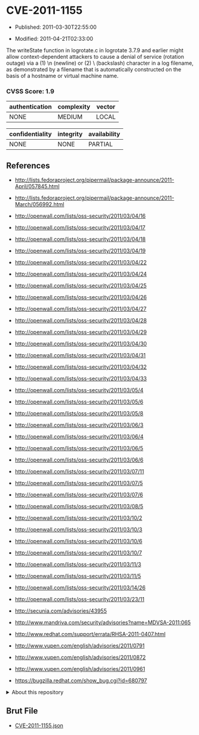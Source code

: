 # CVE-2011-1155

- Published: 2011-03-30T22:55:00

- Modified: 2011-04-21T02:33:00

The writeState function in logrotate.c in logrotate 3.7.9 and earlier might allow context-dependent attackers to cause a denial of service (rotation outage) via a (1) \n (newline) or (2) \ (backslash) character in a log filename, as demonstrated by a filename that is automatically constructed on the basis of a hostname or virtual machine name.

### CVSS Score: **1.9**

| authentication | complexity | vector |
| --- | --- | --- |
| NONE | MEDIUM | LOCAL |

| confidentiality | integrity | availability |
| --- | --- | --- |
| NONE | NONE | PARTIAL |

## References

* http://lists.fedoraproject.org/pipermail/package-announce/2011-April/057845.html

* http://lists.fedoraproject.org/pipermail/package-announce/2011-March/056992.html

* http://openwall.com/lists/oss-security/2011/03/04/16

* http://openwall.com/lists/oss-security/2011/03/04/17

* http://openwall.com/lists/oss-security/2011/03/04/18

* http://openwall.com/lists/oss-security/2011/03/04/19

* http://openwall.com/lists/oss-security/2011/03/04/22

* http://openwall.com/lists/oss-security/2011/03/04/24

* http://openwall.com/lists/oss-security/2011/03/04/25

* http://openwall.com/lists/oss-security/2011/03/04/26

* http://openwall.com/lists/oss-security/2011/03/04/27

* http://openwall.com/lists/oss-security/2011/03/04/28

* http://openwall.com/lists/oss-security/2011/03/04/29

* http://openwall.com/lists/oss-security/2011/03/04/30

* http://openwall.com/lists/oss-security/2011/03/04/31

* http://openwall.com/lists/oss-security/2011/03/04/32

* http://openwall.com/lists/oss-security/2011/03/04/33

* http://openwall.com/lists/oss-security/2011/03/05/4

* http://openwall.com/lists/oss-security/2011/03/05/6

* http://openwall.com/lists/oss-security/2011/03/05/8

* http://openwall.com/lists/oss-security/2011/03/06/3

* http://openwall.com/lists/oss-security/2011/03/06/4

* http://openwall.com/lists/oss-security/2011/03/06/5

* http://openwall.com/lists/oss-security/2011/03/06/6

* http://openwall.com/lists/oss-security/2011/03/07/11

* http://openwall.com/lists/oss-security/2011/03/07/5

* http://openwall.com/lists/oss-security/2011/03/07/6

* http://openwall.com/lists/oss-security/2011/03/08/5

* http://openwall.com/lists/oss-security/2011/03/10/2

* http://openwall.com/lists/oss-security/2011/03/10/3

* http://openwall.com/lists/oss-security/2011/03/10/6

* http://openwall.com/lists/oss-security/2011/03/10/7

* http://openwall.com/lists/oss-security/2011/03/11/3

* http://openwall.com/lists/oss-security/2011/03/11/5

* http://openwall.com/lists/oss-security/2011/03/14/26

* http://openwall.com/lists/oss-security/2011/03/23/11

* http://secunia.com/advisories/43955

* http://www.mandriva.com/security/advisories?name=MDVSA-2011:065

* http://www.redhat.com/support/errata/RHSA-2011-0407.html

* http://www.vupen.com/english/advisories/2011/0791

* http://www.vupen.com/english/advisories/2011/0872

* http://www.vupen.com/english/advisories/2011/0961

* https://bugzilla.redhat.com/show_bug.cgi?id=680797

<details>
<summary>About this repository</summary> 

  This repository is part of the project [Live Hack CVE](https://github.com/Live-Hack-CVE). Main website can be found [www.live-hack.org](https://www.live-hack.org) 
  
  Made by [Sn0wAlice](https://github.com/Sn0wAlice) for the people that care about security and need to have a feed of the latest CVEs. Hope you enjoy it, don't forget to star the repo and follow me on [Twitter](https://twitter.com/Sn0wAlice) and [Github](https://github.com/Sn0wAlice). And that is my [personnal website](https://www.alice-snow.me/)

  - [Home Page](https://github.com/Live-Hack-CVE)
  - [Framework](https://github.com/Live-Hack-CVE/cve-framework)
  - [CVE database](https://github.com/Live-Hack-CVE/full_database)
  - [Changelog](https://github.com/Live-Hack-CVE/Changelog)
</details>

## Brut File

* [CVE-2011-1155.json](https://raw.githubusercontent.com/Live-Hack-CVE/full_database/main/cves/2011/CVE-2011-1155.json)

